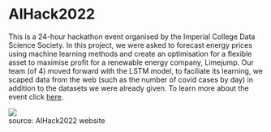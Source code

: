 # AIHack2022

This is a 24-hour hackathon event organised by the Imperial College Data Science Society. In this project, we were asked to forecast energy prices using machine learning methods and create an optimisation for a flexible asset to maximise profit for a renewable energy company, Limejump. Our team (of 4) moved forward with the LSTM model, to faciliate its learning, we scaped data from the web (such as the number of covid cases by day) in addition to the datasets we were already given. To learn more about the event click [here](https://2022.aihack.org/#).

<img src="https://user-images.githubusercontent.com/97603154/190459079-539fc5d5-4db9-4da8-8f6e-7ae4076dac7b.png">
<figcaption>source: AIHack2022 website</figcaption>

